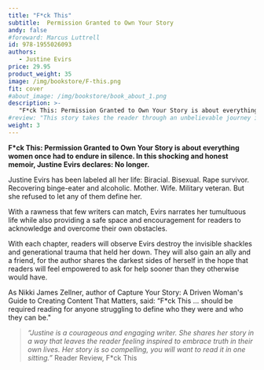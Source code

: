 ```yaml
---
title: "F*ck This"
subtitle:  Permission Granted to Own Your Story
andy: false
#foreward: Marcus Luttrell
id: 978-1955026093
authors:
   - Justine Evirs
price: 29.95
product_weight: 35
image: /img/bookstore/F-this.png
fit: cover
#about_image: /img/bookstore/book_about_1.png
description: >-
   "F*ck This: Permission Granted to Own Your Story is about everything women once had to endure in silence. In this shocking and honest memoir, Justine Evirs declares: No longer."
#review: "This story takes the reader through an unbelievable journey into the world of love, betrayal, despair, redemption, and survival. Emotionally and logically, you get immersed in a real life trip that defies reality."
weight: 3
---
```


**F*ck This: Permission Granted to Own Your Story is about everything women once had to endure in silence. In this shocking and honest memoir, Justine Evirs declares: No longer.**

Justine Evirs has been labeled all her life: Biracial. Bisexual. Rape survivor. Recovering binge-eater and alcoholic. Mother. Wife. Military veteran. But she refused to let any of them define her.

With a rawness that few writers can match, Evirs narrates her tumultuous life while also providing a safe space and encouragement for readers to acknowledge and overcome their own obstacles.

With each chapter, readers will observe Evirs destroy the invisible shackles and generational trauma that held her down. They will also gain an ally and a friend, for the author shares the darkest sides of herself in the hope that readers will feel empowered to ask for help sooner than they otherwise would have.

As Nikki James Zellner, author of Capture Your Story: A Driven Woman's Guide to Creating Content That Matters, said: “F*ck This … should be required reading for anyone struggling to define who they were and who they can be."

> *“Justine is a courageous and engaging writer. She shares her story in a way that leaves the reader feeling inspired to embrace truth in their own lives. Her story is so compelling, you will want to read it in one sitting.”*
> Reader Review, F*ck This 
